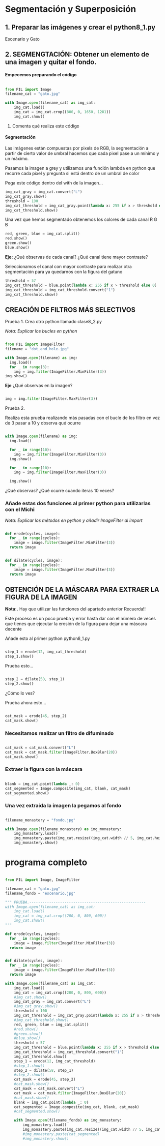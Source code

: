 # Segmentación y Superposición

## 1. Preparar las imágenes y crear el python8_1.py

Escenario y Gato

## 2. SEGMENGTACIÓN: Obtener un elemento de una imagen y quitar el fondo. 

#### Empecemos preparando el código

``` python

from PIL import Image
filename_cat = "gato.jpg"

with Image.open(filename_cat) as img_cat:
    img_cat.load()
    img_cat = img_cat.crop((800, 0, 1650, 1281))
    img_cat.show()
```
1. Comenta qué realiza este código

#### Segmentación
Las imágenes están compuestas por pixels de RGB, la segmentación a partir de cierto valor de umbral hacemos
que cada pixel pase a un mínimo y un máximo.

Pasamos la imagen a grey y utilizamos una función lambda en python que recorre cada pixel y pregunta si está dentro de un umbral de color

Pega este código dentro del with de la imagen...
```python
img_cat_gray = img_cat.convert("L")
img_cat_gray.show()
threshold = 100
img_cat_threshold = img_cat_gray.point(lambda x: 255 if x > threshold else 0)
img_cat_threshold.show()
```

Una vez que hemos segmentado obtenemos los colores de cada canal R G B

```python
red, green, blue = img_cat.split()
red.show()
green.show()
blue.show()
```

**Eje:** ¿Qué observas de cada canal? ¿Qué canal tiene mayor contraste?

Seleccionamos el canal con mayor contraste para realizar otra segmentación para ya quedarnos con la figura del gatuno

```python
threshold = 57
img_cat_threshold = blue.point(lambda x: 255 if x > threshold else 0)
img_cat_threshold = img_cat_threshold.convert("1")
img_cat_threshold.show()
```

## CREACIÓN DE FILTROS MÁS SELECTIVOS
Prueba 1. Crea otro python llamado clase8_2.py

*Nota: Explicar los bucles en python*

```python

from PIL import ImageFilter
filename = "dot_and_hole.jpg"

with Image.open(filename) as img:
  img.load()
  for _ in range(3):
    img = img.filter(ImageFilter.MinFilter(3))
img.show()

```

**Eje** ¿Qué observas en la imagen?

``` python

img = img.filter(ImageFilter.MaxFilter(3))

```

Prueba 2. 

Realiza esta prueba realizando más pasadas con el bucle de los filtro en vez de 3 pasar a 10 y observa qué ocurre



```python

with Image.open(filename) as img:
  img.load()

  for _ in range(10):
    img = img.filter(ImageFilter.MinFilter(3))
  img.show()

  for _ in range(10):
    img = img.filter(ImageFilter.MaxFilter(3))

  img.show()

```

¿Qué observas? ¿Qué ocurre cuando iteras 10 veces?

### Añade estas dos funciones al primer python para utilizarlas con el Michi

*Nota: Explicar los métodos en python y añadir ImageFilter al import*

```python

def erode(cycles, image):
  for _ in range(cycles):
    image = image.filter(ImageFilter.MinFilter(3))
  return image


def dilate(cycles, image):
  for _ in range(cycles):
    image = image.filter(ImageFilter.MaxFilter(3))
  return image

```

## OBTENCIÓN DE LA MÁSCARA PARA EXTRAER LA FIGURA DE LA IMAGEN

**Nota:.** Hay que utilizar las funciones del apartado anterior Recuerda!!

Este proceso es un poco prueba y error hasta dar con el número de veces que tienes que ejecutar la erosión de la figura para
dejar una máscara decente

Añade esto al primer python python8_1.py

``` python

step_1 = erode(12, img_cat_threshold)
step_1.show()

```

Prueba esto...

```python

step_2 = dilate(58, step_1)
step_2.show()

```


¿Cómo lo ves?

Prueba ahora esto...

```python

cat_mask = erode(45, step_2)
cat_mask.show()

```

### Necesitamos realizar un filtro de difuminado

```python

cat_mask = cat_mask.convert("L")
cat_mask = cat_mask.filter(ImageFilter.BoxBlur(20))
cat_mask.show()

```

### Extraer la figura con la máscara

``` python

blank = img_cat.point(lambda _: 0)
cat_segmented = Image.composite(img_cat, blank, cat_mask)
cat_segmented.show()

```

### Una vez extraida la imagen la pegamos al fondo

``` python

filename_monastery = "fondo.jpg"

with Image.open(filename_monastery) as img_monastery:
    img_monastery.load()
    img_monastery.paste(img_cat.resize((img_cat.width // 5, img_cat.height // 5)),(1300, 750), cat_mask.resize((cat_mask.width // 5, cat_mask.height // 5)),)
    img_monastery.show()

```

# programa completo

```python

from PIL import Image, ImageFilter

filename_cat = "gato.jpg"
filename_fondo = "escenario.jpg"

""" PRUEBA.-----------------------------------------------------
with Image.open(filename_cat) as img_cat:
    img_cat.load()
    img_cat = img_cat.crop((200, 0, 800, 600))
    img_cat.show()
"""

def erode(cycles, image):
  for _ in range(cycles):
    image = image.filter(ImageFilter.MinFilter(3))
  return image


def dilate(cycles, image):
  for _ in range(cycles):
    image = image.filter(ImageFilter.MaxFilter(3))
  return image

with Image.open(filename_cat) as img_cat:
    img_cat.load()
    img_cat = img_cat.crop((200, 0, 800, 600))
    #img_cat.show()
    img_cat_gray = img_cat.convert("L")
    #img_cat_gray.show()
    threshold = 100
    img_cat_threshold = img_cat_gray.point(lambda x: 255 if x > threshold else 0)
    #img_cat_threshold.show()
    red, green, blue = img_cat.split()
    #red.show()
    #green.show()
    #blue.show()
    threshold = 57
    img_cat_threshold = blue.point(lambda x: 255 if x > threshold else 0)
    img_cat_threshold = img_cat_threshold.convert("1")
    img_cat_threshold.show()
    step_1 = erode(12, img_cat_threshold)
    #step_1.show()
    step_2 = dilate(58, step_1)
    #step_2.show()
    cat_mask = erode(45, step_2)
    #cat_mask.show()
    cat_mask = cat_mask.convert("L")
    cat_mask = cat_mask.filter(ImageFilter.BoxBlur(20))
    #cat_mask.show()
    blank = img_cat.point(lambda _: 0)
    cat_segmented = Image.composite(img_cat, blank, cat_mask)
    #cat_segmented.show()

    with Image.open(filename_fondo) as img_monastery:
        img_monastery.load()
        img_monastery.paste(img_cat.resize((img_cat.width // 5, img_cat.height // 5)),(200, 200), cat_mask.resize((cat_mask.width // 5, cat_mask.height // 5)))
        #img_monastery.paste(cat_segmented)
        #img_monastery.show()

```
